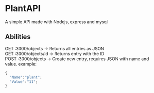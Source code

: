 # PlantAPI
A simple API made with Nodejs, express and mysql

## Abilities
GET :3000/objects -> Returns all entries as JSON</br>
GET :3000/objects/id -> Returns entry with the ID</br>
POST :3000/objects -> Create new entry, requires JSON with name and value. example:</br>

```javascript
{
  "Name":"plant";
  "Value":"11";
}
```
